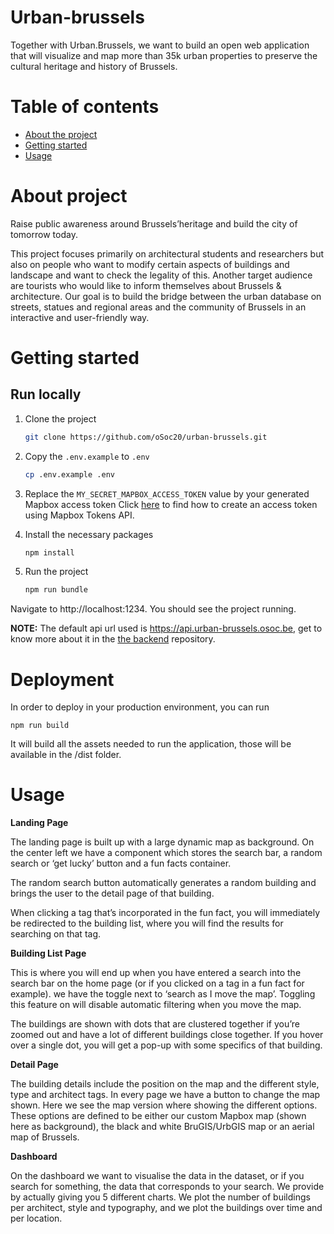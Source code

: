 # Urban-brussels
Together with Urban.Brussels, we want to build an open web application that will visualize and map more than 35k urban properties to preserve the cultural heritage and history of Brussels.

# Table of contents
* [About the project](#about-the-project)
* [Getting started](#getting-started)
* [Usage](#usage)

# About project

Raise public awareness around Brussels’heritage and build the city of tomorrow today.

This project focuses primarily on architectural students and researchers but also on people who
want to modify certain aspects of buildings and landscape and want to check the legality of this.
Another target audience are tourists who would like to inform themselves about Brussels & architecture.
Our goal is to build the bridge between the urban database on streets, statues and regional areas and the community of
Brussels in an interactive and user-friendly way.


# Getting started

## Run locally

1. Clone the project
   ```bash
   git clone https://github.com/oSoc20/urban-brussels.git
   ```

2. Copy the `.env.example` to `.env`
   ``` bash
   cp .env.example .env
   ```

3. Replace the `MY_SECRET_MAPBOX_ACCESS_TOKEN` value by your generated Mapbox access token
   Click [here](https://docs.mapbox.com/help/tutorials/get-started-tokens-api/) to find how to create an access token using Mapbox Tokens API. 

4. Install the necessary packages
   ``` bash
   npm install
   ```

5. Run the project
   ``` bash
   npm run bundle
   ```

Navigate to http://localhost:1234. You should see the project running.

**NOTE:** The default api url used is https://api.urban-brussels.osoc.be, get to know more about it in the 
[the backend](https://github.com/oSoc20/urban-brussels-api) repository.

# Deployment

In order to deploy in your production environment, you can run
```
npm run build
```
It will build all the assets needed to run the application, those will be available in the /dist folder.


# Usage
**Landing Page**

The landing page is built up with a large dynamic map as background. 
On the center left we have a component which stores the search bar, a random search or ‘get lucky’ button and a fun facts container.

The random search button automatically generates a random building and brings the user to the detail page of that building. 

When clicking a tag that’s incorporated in the fun fact, you will immediately be redirected to the building list, where you will find the results for searching on that tag.

**Building List Page**

This is where you will end up when you have entered a search into the search bar on the home page (or if you clicked on a tag in a fun fact for example). we have the toggle next to ‘search as I move the map’. Toggling this feature on will disable automatic filtering when you move the map.

The buildings are shown with dots that are clustered together if you’re zoomed out and have a lot of different buildings close together. If you hover over a single dot, you will get a pop-up with some specifics of that building.

**Detail Page**

The building details include the position on the map and the different style, type and architect tags. In every page we have a button to change the map shown. Here we see the map version where showing the different options. These options are defined to be either our custom Mapbox map (shown here as background), the black and white BruGIS/UrbGIS map or an aerial map of Brussels.

**Dashboard**

On the dashboard we want to visualise the data in the dataset, or if you search for something, the data that corresponds to your search. We provide
by actually giving you 5 different charts. We plot the number of buildings per architect, style and typography, and we plot the buildings over time and per location.


